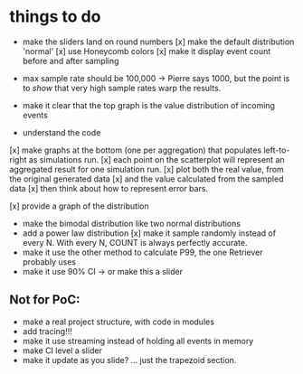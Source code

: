 # things to do

- make the sliders land on round numbers
  [x] make the default distribution 'normal'
[x] use Honeycomb colors
[x] make it display event count before and after sampling
- max sample rate should be 100,000 -> Pierre says 1000, but the point is to _show_ that very high sample rates warp the results.
- make it clear that the top graph is the value distribution of incoming events

- understand the code

[x] make graphs at the bottom (one per aggregation) that populates left-to-right as simulations run.
[x] each point on the scatterplot will represent an aggregated result for one simulation run.
  [x] plot both the real value, from the original generated data
  [x] and the value calculated from the sampled data
[x] then think about how to represent error bars.

[x] provide a graph of the distribution
- make the bimodal distribution like two normal distributions
- add a power law distribution
[x] make it sample randomly instead of every N. With every N, COUNT is always perfectly accurate.
- make it use the other method to calculate P99, the one Retriever probably uses
- make it use 90% CI -> or make this a slider

## Not for PoC:

- make a real project structure, with code in modules
- add tracing!!!
- make it use streaming instead of holding all events in memory
- make CI level a slider
- make it update as you slide? ... just the trapezoid section.
